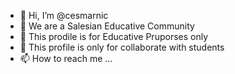 - 👋 Hi, I’m @cesmarnic
- 👀 We are a Salesian Educative Community
- 🌱 This prodile is for Educative Pruporses only
- 💞️ This profile is only for collaborate with students
- 📫 How to reach me ...

<!---
cesmarnic/cesmarnic is a ✨ special ✨ repository because its `README.md` (this file) appears on your GitHub profile.
You can click the Preview link to take a look at your changes.
--->
